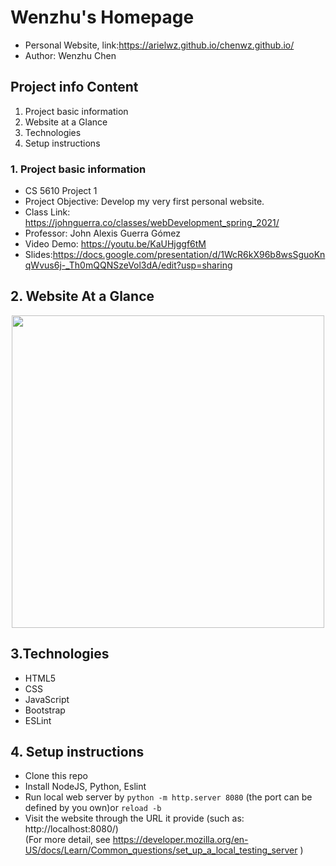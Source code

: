# Wenzhu's Homepage
- Personal Website, link:https://arielwz.github.io/chenwz.github.io/
- Author: Wenzhu Chen

## Project info Content
  1. Project basic information
  2. Website at a Glance
  3. Technologies
  4. Setup instructions

### 1. Project basic information
- CS 5610 Project 1
- Project Objective: Develop my very first personal website.
- Class Link: https://johnguerra.co/classes/webDevelopment_spring_2021/
- Professor: John Alexis Guerra Gómez
- Video Demo: https://youtu.be/KaUHjggf6tM 
- Slides:https://docs.google.com/presentation/d/1WcR6kX96b8wsSguoKnqWvus6j-_Th0mQQNSzeVol3dA/edit?usp=sharing

## 2. Website At a Glance
<div align=center><img width="500px" src="https://user-images.githubusercontent.com/51281099/108012294-dcde7280-6fbd-11eb-8a96-6685b6a80187.png"/></div>

## 3.Technologies
- HTML5
- CSS
- JavaScript
- Bootstrap
- ESLint

## 4. Setup instructions
- Clone this repo
- Install NodeJS, Python, Eslint 
- Run local web server by `python -m http.server 8080` (the port can be defined by you own)or `reload -b`
- Visit the website through the URL it provide (such as: http://localhost:8080/)
 <br/>(For more detail, see https://developer.mozilla.org/en-US/docs/Learn/Common_questions/set_up_a_local_testing_server )




